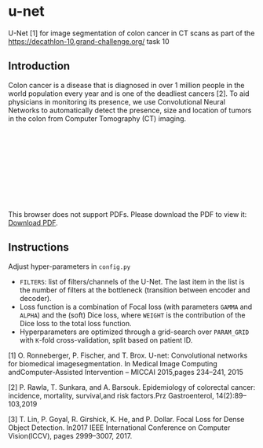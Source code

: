 # u-net
U-Net [1] for image segmentation of colon cancer in CT scans
as part of the https://decathlon-10.grand-challenge.org/ task 10

## Introduction
Colon cancer is a disease that is diagnosed in over 1 million people in the world population every year and is one of the deadliest cancers [2]. To aid physicians in monitoring its presence, we use Convolutional Neural Networks to automatically detect the presence, size and location of tumors in the colon from Computer Tomography (CT) imaging.

<object data="https://github.com/evavanweenen/u-net/blob/main/architecture.pdf" type="application/pdf" width="700px" height="700px">
    <embed src="https://github.com/evavanweenen/u-net/blob/main/architecture.pdf">
        <p>This browser does not support PDFs. Please download the PDF to view it: <a href="https://github.com/evavanweenen/u-net/blob/main/architecture.pdf">Download PDF</a>.</p>
    </embed>
</object>


## Instructions
Adjust hyper-parameters in `config.py`
* `FILTERS`: list of filters/channels of the U-Net. The last item in the list is the number of filters at the bottleneck (transition between encoder and decoder). 
* Loss function is a combination of Focal loss (with parameters `GAMMA` and `ALPHA`) and the (soft) Dice loss, where `WEIGHT` is the contribution of the Dice loss to the total loss function.
* Hyperparameters are optimized through a grid-search over `PARAM_GRID` with `K`-fold cross-validation, split based on patient ID.

[1] O. Ronneberger, P. Fischer, and  T. Brox. U-net: Convolutional networks for biomedical imagesegmentation. In Medical Image Computing andComputer-Assisted Intervention – MICCAI 2015,pages 234–241, 2015

[2] P. Rawla, T. Sunkara, and A. Barsouk. Epidemiology of colorectal cancer: incidence, mortality, survival,and risk factors.Prz Gastroenterol, 14(2):89–103,2019

[3] T. Lin, P. Goyal, R. Girshick, K. He, and P. Dollar. Focal Loss for Dense Object Detection. In2017 IEEE International Conference on Computer Vision(ICCV), pages 2999–3007, 2017.
